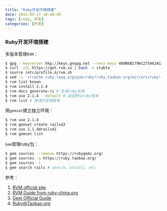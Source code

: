 ```yaml
---
title: "Ruby开发环境搭建"
date: 2015-04-17 10:48:49
tags: [ruby, 开发]
categories: [开发]
---
```


### Ruby开发环境搭建

多版本管理`RVM`：

```bash
$ gpg --keyserver hkp://keys.gnupg.net --recv-keys 409B6B1796C275462A1703113804BB82D39DC0E3
$ curl -sSL https://get.rvm.io | bash -s stable
$ source /etc/profile.d/rvm.sh
$ sed -i 's!cache.ruby-lang.org/pub/ruby!ruby.taobao.org/mirrors/ruby!' $rvm_path/config/db # 使用taobao源下载ruby
$ rvm list known
$ rvm install 2.1.4
$ rvm docs generate-ri # 生成ruby文档
$ rvm use 2.1.4 --default # 设定默认ruby版本
$ rvm list # 查询已安装版本
```
用`gemset`建立独立环境：

```bash
$ rvm use 2.1.4
$ rvm gemset create rails42
$ rvm use 2.1.4@rails42
$ rvm gemset list
```

`Gem`管理ruby包：

```bash
$ gem sources --remove https://rubygems.org/
$ gem sources -a https://ruby.taobao.org/
$ gem sources -l
$ gem search rails # search，install, etc
```


参考：

1. [RVM official site][ruby1]
2. [RVM Guide from ruby-china.org][ruby2]
3. [Gem Official Guide][ruby3]
4. [Ruby@Taobao.org][ruby4]

[ruby1]: https://rvm.io/ "RVM official site"
[ruby2]: https://ruby-china.org/wiki/rvm-guide "RVM Guide from ruby-china.org"
[ruby3]: http://guides.rubygems.org/rubygems-basics/ "Gem Official Guide"
[ruby4]: http://ruby.taobao.org/ "Ruby@Taobao.org"